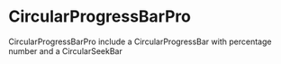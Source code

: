 CircularProgressBarPro
======================

CircularProgressBarPro  include a CircularProgressBar with percentage number and a CircularSeekBar
